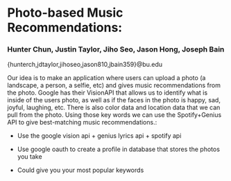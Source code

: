 # Photo-based Music Recommendations:

### Hunter Chun, Justin Taylor, Jiho Seo, Jason Hong, Joseph Bain

{hunterch,jdtaylor,jihoseo,jason810,jbain359}@bu.edu

Our idea is to make an application where users can upload a photo (a landscape, a person, a selfie, etc) and gives music recommendations from the photo. Google has their VisionAPI that allows us to identify what is inside of the users photo, as well as if the faces in the photo is happy, sad, joyful, laughing, etc. There is also color data and location data that we can pull from the photo. Using those key words we can use the Spotify+Genius API to give best-matching music recommendations.:

- Use the google vision api + genius lyrics api + spotify api

- Use google oauth to create a profile in database that stores the photos you take

- Could give you your most popular keywords
